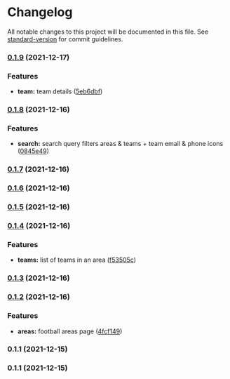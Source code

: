 # Changelog

All notable changes to this project will be documented in this file. See [standard-version](https://github.com/conventional-changelog/standard-version) for commit guidelines.

### [0.1.9](https://github.com/anggiedimasta/jojonomic-football/compare/v0.1.8...v0.1.9) (2021-12-17)


### Features

* **team:** team details ([5eb6dbf](https://github.com/anggiedimasta/jojonomic-football/commit/5eb6dbfa9ba56ae6b0902c5190d55a524e6005df))

### [0.1.8](https://github.com/anggiedimasta/jojonomic-football/compare/v0.1.7...v0.1.8) (2021-12-16)


### Features

* **search:** search query filters areas & teams + team email & phone icons ([0845e49](https://github.com/anggiedimasta/jojonomic-football/commit/0845e49c5ad836c33aad6ddc656500fbfca338e2))

### [0.1.7](https://github.com/anggiedimasta/jojonomic-football/compare/v0.1.6...v0.1.7) (2021-12-16)

### [0.1.6](https://github.com/anggiedimasta/jojonomic-football/compare/v0.1.5...v0.1.6) (2021-12-16)

### [0.1.5](https://github.com/anggiedimasta/jojonomic-football/compare/v0.1.4...v0.1.5) (2021-12-16)

### [0.1.4](https://github.com/anggiedimasta/jojonomic-football/compare/v0.1.3...v0.1.4) (2021-12-16)


### Features

* **teams:** list of teams in an area ([f53505c](https://github.com/anggiedimasta/jojonomic-football/commit/f53505c12a080cad75e6eb08f7881760c032dce7))

### [0.1.3](https://github.com/anggiedimasta/jojonomic-football/compare/v0.1.2...v0.1.3) (2021-12-16)

### [0.1.2](https://github.com/anggiedimasta/jojonomic-football/compare/v0.1.1...v0.1.2) (2021-12-16)


### Features

* **areas:** football areas page ([4fcf149](https://github.com/anggiedimasta/jojonomic-football/commit/4fcf1493e8dbb32e61c9bf433ac7bcfc1249b626))

### 0.1.1 (2021-12-15)

### 0.1.1 (2021-12-15)
